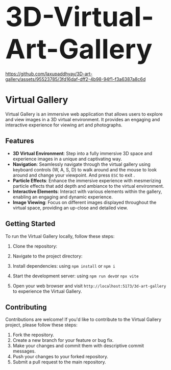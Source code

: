 # <span style="font-size: 3em; font-weight: bold; text-align: center;">3D-Virtual-Art-Gallery</span>

https://github.com/laxupaddhyay/3D-art-gallery/assets/95523785/3fd16daf-dff2-4b98-94f1-f3a6387a8c6d


# Virtual Gallery

Virtual Gallery is an immersive web application that allows users to explore and view images in a 3D virtual environment.  It provides an engaging and interactive experience for viewing art and photographs.

## Features

- **3D Virtual Environment**: Step into a fully immersive 3D space and experience images in a unique and captivating way.
- **Navigation**: Seamlessly navigate through the virtual gallery using keyboard controls (W, A, S, D) to walk around and the mouse to look around and change your viewpoint.
  And press `ESC` to exit .
- **Particle Effects**: Enhance the immersive experience with mesmerizing particle effects that add depth and ambiance to the virtual environment.
- **Interactive Elements**: Interact with various elements within the gallery, enabling an engaging and dynamic experience.
- **Image Viewing**: Focus on different images displayed throughout the virtual space, providing an up-close and detailed view.

## Getting Started

To run the Virtual Gallery locally, follow these steps:

1. Clone the repository:

2. Navigate to the project directory:

3. Install dependencies: using ` npm install ` or  ` npm i `

4. Start the development server:  using ` npm run dev `or `npx vite`

5. Open your web browser and visit `http://localhost:5173/3d-art-gallery` to experience the Virtual Gallery.

## Contributing

Contributions are welcome! If you'd like to contribute to the Virtual Gallery project, please follow these steps:

1. Fork the repository.
2. Create a new branch for your feature or bug fix.
3. Make your changes and commit them with descriptive commit messages.
4. Push your changes to your forked repository.
5. Submit a pull request to the main repository.

